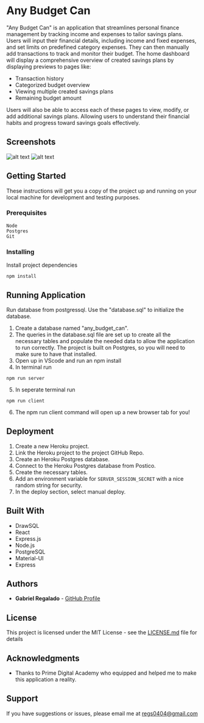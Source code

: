 # Any Budget Can

"Any Budget Can" is an application that streamlines personal finance management by tracking income and expenses to tailor savings plans. Users will input their financial details, including income and fixed expenses, and set limits on predefined category expenses. They can then manually add transactions to track and monitor their budget. The home dashboard will display a comprehensive overview of created savings plans by displaying previews to pages like:

- Transaction history
- Categorized budget overview
- Viewing multiple created savings plans
- Remaining budget amount
  
Users will also be able to access each of these pages to view, modify, or add additional savings plans. Allowing users to understand their financial habits and progress toward savings goals effectively.

## Screenshots
![alt text](<public/Screenshot 2024-04-13 at 1.50.26 PM.png>)
![alt text](<public/Screenshot 2024-04-13 at 1.52.37 PM.png>)

## Getting Started

These instructions will get you a copy of the project up and running on your local machine for development and testing purposes.

### Prerequisites

```
Node
Postgres
Git
```

### Installing


Install project dependencies

```
npm install

```


## Running Application

Run database from postgressql. Use the "database.sql" to initialize the database.

1. Create a database named "any_budget_can".
2. The queries in the database.sql file are set up to create all the necessary tables and populate the needed data to allow the application to run correctly. The project is built on Postgres, so you will need to make sure to have that installed.
3. Open up in VScode and run an npm install
4. In terminal run

```
npm run server
```

5. In seperate terminal run

```
npm run client
```

6. The npm run client command will open up a new browser tab for you!

## Deployment

1. Create a new Heroku project.
1. Link the Heroku project to the project GitHub Repo.
1. Create an Heroku Postgres database.
1. Connect to the Heroku Postgres database from Postico.
1. Create the necessary tables.
1. Add an environment variable for `SERVER_SESSION_SECRET` with a nice random string for security.
1. In the deploy section, select manual deploy.

## Built With

- DrawSQL
- React
- Express.js
- Node.js
- PostgreSQL
- Material-UI
- Express

## Authors

- **Gabriel Regalado** - [GitHub Profile](https://github.com/Greg-04)

## License

This project is licensed under the MIT License - see the [LICENSE.md](LICENSE.md) file for details

## Acknowledgments

- Thanks to Prime Digital Academy who equipped and helped me to make this application a reality.

## Support

If you have suggestions or issues, please email me at regs0404@gmail.com
